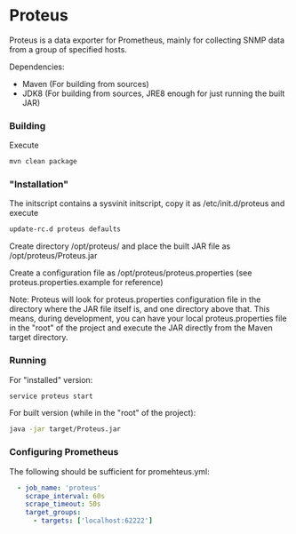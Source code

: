 # Proteus

Proteus is a data exporter for Prometheus, mainly for collecting SNMP data from a group of specified hosts.

Dependencies:

* Maven (For building from sources)
* JDK8 (For building from sources, JRE8 enough for just running the built JAR)

### Building

Execute 

```sh
mvn clean package
```

### "Installation"

The initscript contains a sysvinit initscript, copy it as /etc/init.d/proteus and execute 

```sh
update-rc.d proteus defaults
```

Create directory /opt/proteus/ and place the built JAR file as /opt/proteus/Proteus.jar

Create a configuration file as /opt/proteus/proteus.properties (see proteus.properties.example for reference)

Note: Proteus will look for proteus.properties configuration file in the directory where the JAR file itself is, and one directory above that. This means, during development, you can have your local proteus.properties file in the "root" of the project and execute the JAR directly from the Maven target directory.

### Running

For "installed" version:

```sh
service proteus start
```

For built version (while in the "root" of the project):

```sh
java -jar target/Proteus.jar
```

### Configuring Prometheus

The following should be sufficient for promehteus.yml:

```yaml
  - job_name: 'proteus'
    scrape_interval: 60s
    scrape_timeout: 50s
    target_groups:
      - targets: ['localhost:62222']

```